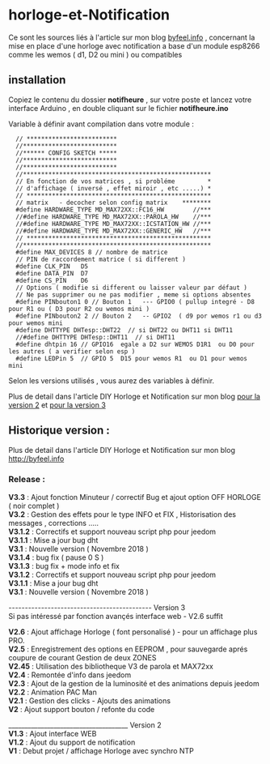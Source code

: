 # horloge-et-Notification
Ce sont les sources liés à l'article sur mon blog [byfeel.info](https://byfeel.infp) , concernant la mise en place d'une horloge avec notification a base d'un module esp8266 comme les wemos ( d1, D2 ou mini ) ou compatibles

## installation
Copiez le contenu du dossier __notifheure__ ,  sur votre poste et lancez votre interface Arduino , en double cliquant sur le fichier __notifheure.ino__

Variable à définir avant compilation dans votre module :     

      // *************************
      //**************************
      //****** CONFIG SKETCH *****
      //**************************
      //**************************
      //****************************************************
      // En fonction de vos matrices , si probléme         *
      // d'affichage ( inversé , effet miroir , etc .....) *
      // ***************************************************
      // matrix   - decocher selon config matrix    ********     
      #define HARDWARE_TYPE MD_MAX72XX::FC16_HW        //***
      //#define HARDWARE_TYPE MD_MAX72XX::PAROLA_HW    //***
      //#define HARDWARE_TYPE MD_MAX72XX::ICSTATION_HW //***
      //#define HARDWARE_TYPE MD_MAX72XX::GENERIC_HW   //***
      // ***************************************************
      //****************************************************
      #define MAX_DEVICES 8 // nombre de matrice  
      // PIN de raccordement matrice ( si different )
      #define CLK_PIN   D5
      #define DATA_PIN  D7
      #define CS_PIN    D6
      // Options ( modifie si different ou laisser valeur par défaut )
      // Ne pas supprimer ou ne pas modifier , meme si options absentes
      #define PINbouton1 0 // Bouton 1   --- GPIO0 ( pullup integré - D8 pour R1 ou ( D3 pour R2 ou wemos mini )
      #define PINbouton2 2 // Bouton 2   -- GPIO2  ( d9 por wemos r1 ou d3 pour wemos mini
      #define DHTTYPE DHTesp::DHT22  // si DHT22 ou DHT11 si DHT11
      //#define DHTTYPE DHTesp::DHT11  // si DHT11
      #define dhtpin 16 // GPIO16  egale a D2 sur WEMOS D1R1  ou D0 pour les autres ( a verifier selon esp )
      #define LEDPin 5  // GPIO 5  D15 pour wemos R1  ou D1 pour wemos mini


Selon les versions utilisés , vous aurez des variables à définir.

Plus de detail dans l'article DIY Horloge et Notification sur mon blog [pour la version 2](https://byfeel.info/diy-i-notifheure-ou-comment-mettre-en-place-une-horloge-connectee-avec-notification/) et [pour la version 3 ](https://byfeel.info/notifheure-v3-diy/)

## Historique version :


Plus de detail dans l'article DIY Horloge et Notification sur mon blog http://byfeel.info

### Release :    
**V3.3** : Ajout fonction Minuteur / correctif Bug et ajout option OFF HORLOGE ( noir complet )  
**V3.2** : Gestion des effets pour le type INFO et FIX , Historisation des messages , corrections .....  
**V3.1.2** : Correctifs et support nouveau script php pour jeedom  
**V3.1.1** : Mise a jour bug dht    
**V3.1** : Nouvelle version ( Novembre 2018 )  
**V3.1.4** : bug fix ( pause 0 S )  
**V3.1.3** : bug fix + mode info et fix  
**V3.1.2** : Correctifs et support nouveau script php pour jeedom  
**V3.1.1** : Mise a jour bug dht  
**V3.1** : Nouvelle version ( Novembre 2018 )

-------------------------------------------- Version 3  
Si pas intéressé par fonction avançés interface web - V2.6 suffit


**V2.6** : Ajout affichage Horloge ( font personalisé ) - pour un affichage plus PRO.  
**V2.5** : Enregistrement des options en EEPROM , pour sauvegarde aprés coupure de courant
Gestion de deux ZONES  
**V2.45** : Utilisation des bibliotheque V3 de parola et MAX72xx    
**V2.4** : Remontée d'info dans jeedom  
**V2.3** : Ajout de la gestion de la luminosité et des animations depuis jeedom  
**V2.2** : Animation PAC Man  
**V2.1** : Gestion des clicks - Ajouts des animations  
**V2** : Ajout support bouton / refonte du code

_____________________________________ Version 2  
**V1.3** : Ajout interface WEB  
**V1.2** : Ajout du support de notification  
**V1** : Debut projet / affichage Horloge avec synchro NTP
